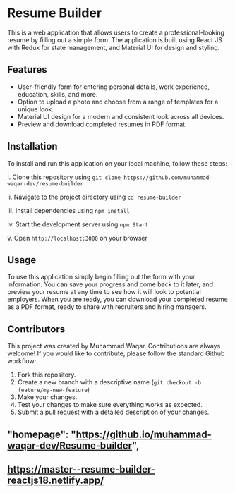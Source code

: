# Resume Builder
This is a web application that allows users to create a professional-looking resume by filling out a simple form. The application is built using React JS with Redux for state management, and Material UI for design and styling.



## Features

- User-friendly form for entering personal details, work experience, education, skills, and more.
- Option to upload a photo and choose from a range of templates for a unique look.
- Material UI design for a modern and consistent look across all devices.
- Preview and download completed resumes in PDF format.


## Installation

To install and run this application on your local machine, follow these steps:

i. Clone this repository using `git clone https://github.com/muhammad-waqar-dev/resume-builder`

ii. Navigate to the project directory using `cd resume-builder`

iii. Install dependencies using `npm install`

iv. Start the development server using `npm Start`

v. Open `http://localhost:3000` on your browser
 



    
## Usage

To use this application simply begin filling out the form with your information. You can save your progress and come back to it later, and preview your resume at any time to see how it will look to potential employers. When you are ready, you can download your completed resume as a PDF format, ready to share with recruiters and hiring managers.


## Contributors

This project was created by Muhammad Waqar. Contributions are  always welcome! If you would like to contribute, please follow the standard Github workflow:

1. Fork this repository.
2. Create a new branch with a descriptive name (`git checkout -b feature/my-new-feature`)
3. Make your changes.
4. Test your changes to make sure everything works as expected.
5. Submit a pull request with a detailed description of your changes.



## "homepage": "https://github.io/muhammad-waqar-dev/Resume-builder",
## https://master--resume-builder-reactjs18.netlify.app/
